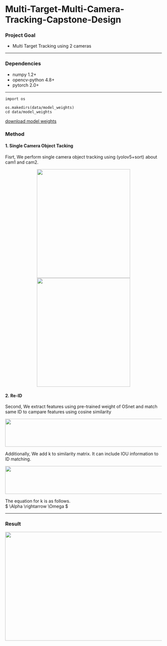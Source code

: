 # Multi-Target-Multi-Camera-Tracking-Capstone-Design

### Project Goal
- Multi Target Tracking using 2 cameras
--------------

### Dependencies
- numpy 1.2+
- opencv-python 4.8+
- pytorch 2.0+
--------------
~~~
import os

os.makedirs(data/model_weights)
cd data/model_weights
~~~
<a href="https://drive.google.com/drive/folders/1mbzC1hsGuE-jEdX0ImvXI4tSeNb3Il36?usp=drive_link">download model weights</a>
  
### Method
#### 1. Single Camera Object Tacking
Fisrt, We perform single camera object tracking using (yolov5+sort) about cam1 and cam2. <br>
<p align="center">
  <img src="./results/plate detection.jpg" width="300" height="350"/>
  <img src="./results/plate detection.jpg" width="300" height="350"/>
</p>

#### 2. Re-ID
Second, We extract features using pre-trained weight of OSnet and match same ID to campare features using cosine similarity <br>
<p align="center">
  <img src="./results/4 corner detection.png" width="700" height="90"/>
</p>
Additionally, We add k to similarity matrix. It can include IOU information to ID matching. <br>
<p align="center">
  <img src="./results/4 corner detection.png" width="700" height="90"/>
</p>
The equation for k is as follows. <br>
$ \Alpha \rightarrow \Omega $

--------------
### Result
<p align="center">
<img src="./results/result.png" width="630" height="350"/>
</p>

